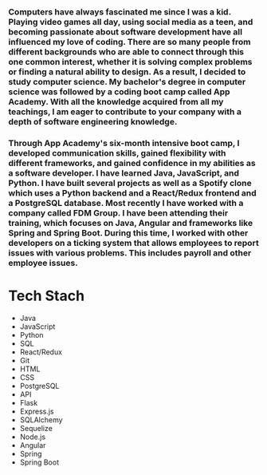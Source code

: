 ### Computers have always fascinated me since I was a kid. Playing video games all day, using social media as a teen, and becoming passionate about software development have all influenced my love of coding. There are so many people from different backgrounds who are able to connect through this one common interest, whether it is solving complex problems or finding a natural ability to design. As a result, I decided to study computer science. My bachelor's degree in computer science was followed by a coding boot camp called App Academy. With all the knowledge acquired from all my teachings, I am eager to contribute to your company with a depth of software engineering knowledge.

### Through App Academy's six-month intensive boot camp, I developed communication skills, gained flexibility with different frameworks, and gained confidence in my abilities as a software developer. I have learned Java, JavaScript, and Python. I have built several projects as well as a Spotify clone which uses a Python backend and a React/Redux frontend and a PostgreSQL database. Most recently I have worked with a company called FDM Group. I have been attending their training, which focuses on Java, Angular and frameworks like Spring and Spring Boot. During this time, I worked with other developers on a ticking system that allows employees to report issues with various problems. This includes payroll and other employee issues.

# Tech Stach
- Java
- JavaScript
- Python
- SQL
- React/Redux
- Git
- HTML
- CSS
- PostgreSQL
- API
- Flask
- Express.js
- SQLAlchemy
- Sequelize
- Node.js
- Angular
- Spring
- Spring Boot
<!--
**Wilvanson/Wilvanson** is a ✨ _special_ ✨ repository because its `README.md` (this file) appears on your GitHub profile.

Here are some ideas to get you started:

- 🔭 I’m currently working on ...
- 🌱 I’m currently learning ...
- 👯 I’m looking to collaborate on ...
- 🤔 I’m looking for help with ...
- 💬 Ask me about ...
- 📫 How to reach me: ...
- 😄 Pronouns: ...
- ⚡ Fun fact: ...
-->
